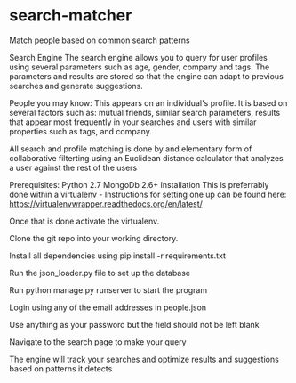 # search-matcher
Match people based on common search patterns

Search Engine
The search engine allows you to query for user profiles using several parameters such as age, gender, company and tags. The parameters and results are stored so that the engine can adapt to previous searches and generate suggestions.


People you may know:
This appears on an individual's profile. It is based on several factors such as: mutual friends, similar search parameters, results that appear most frequently in your searches and users with similar properties such as tags, and company.

All search and profile matching is done by and elementary form of collaborative filterting using an Euclidean distance calculator that analyzes a user against the rest of the users


Prerequisites:
Python 2.7
MongoDb 2.6+
Installation
This is preferrably done within a virtualenv - Instructions for setting one up can be found here: https://virtualenvwrapper.readthedocs.org/en/latest/

Once that is done activate the virtualenv. 

Clone the git repo into your working directory. 

Install all dependencies using pip install -r requirements.txt 

Run the json_loader.py file to set up the database

Run python manage.py runserver to start the program

Login using any of the email addresses in people.json

Use anything as your password but the field should not be left blank

Navigate to the search page to make your query

The engine will track your searches and optimize results and suggestions based on patterns it detects
